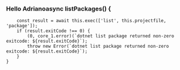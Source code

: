 ### Hello Adrianoasync listPackages() {
        const result = await this.exec(['list', this.projectfile, 'package']);
        if (result.exitCode !== 0) {
            (0, core_1.error)(`dotnet list package returned non-zero exitcode: ${result.exitCode}`);
            throw new Error(`dotnet list package returned non-zero exitcode: ${result.exitCode}`);
        }
    }